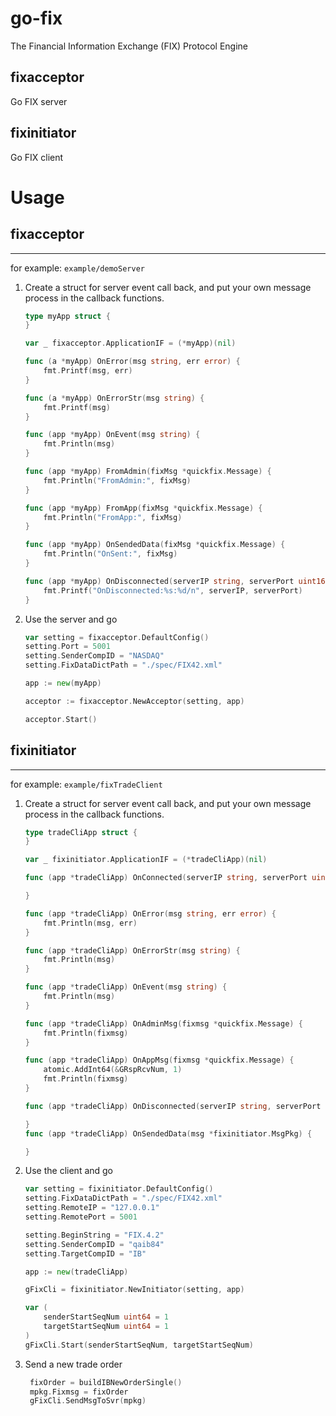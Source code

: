 # go-fix
The Financial Information Exchange (FIX) Protocol Engine


## fixacceptor
Go FIX server

## fixinitiator
Go FIX client

# Usage

## fixacceptor
---
for example: ```example/demoServer```

1. Create a struct for server event call back, and put your own message process in the callback functions.
    ```go
    type myApp struct {
    }

    var _ fixacceptor.ApplicationIF = (*myApp)(nil)

    func (a *myApp) OnError(msg string, err error) {
        fmt.Printf(msg, err)
    }

    func (a *myApp) OnErrorStr(msg string) {
        fmt.Printf(msg)
    }

    func (app *myApp) OnEvent(msg string) {
        fmt.Println(msg)
    }

    func (app *myApp) FromAdmin(fixMsg *quickfix.Message) {
        fmt.Println("FromAdmin:", fixMsg)
    }

    func (app *myApp) FromApp(fixMsg *quickfix.Message) {
        fmt.Println("FromApp:", fixMsg)
    }

    func (app *myApp) OnSendedData(fixMsg *quickfix.Message) {
        fmt.Println("OnSent:", fixMsg)
    }

    func (app *myApp) OnDisconnected(serverIP string, serverPort uint16) {
        fmt.Printf("OnDisconnected:%s:%d/n", serverIP, serverPort)
    }
    ```
2. Use the server and go
    ```go
    var setting = fixacceptor.DefaultConfig()
    setting.Port = 5001
    setting.SenderCompID = "NASDAQ"
    setting.FixDataDictPath = "./spec/FIX42.xml"

    app := new(myApp)

    acceptor := fixacceptor.NewAcceptor(setting, app)

    acceptor.Start()
    ```


## fixinitiator
---
for example: ```example/fixTradeClient```

1. Create a struct for server event call back, and put your own message process in the callback functions.
    ```go
    type tradeCliApp struct {
    }

    var _ fixinitiator.ApplicationIF = (*tradeCliApp)(nil)

    func (app *tradeCliApp) OnConnected(serverIP string, serverPort uint16) {

    }

    func (app *tradeCliApp) OnError(msg string, err error) {
        fmt.Println(msg, err)
    }

    func (app *tradeCliApp) OnErrorStr(msg string) {
        fmt.Println(msg)
    }

    func (app *tradeCliApp) OnEvent(msg string) {
        fmt.Println(msg)
    }

    func (app *tradeCliApp) OnAdminMsg(fixmsg *quickfix.Message) {
        fmt.Println(fixmsg)
    }

    func (app *tradeCliApp) OnAppMsg(fixmsg *quickfix.Message) {
        atomic.AddInt64(&GRspRcvNum, 1)
        fmt.Println(fixmsg)
    }

    func (app *tradeCliApp) OnDisconnected(serverIP string, serverPort uint16) {

    }
    func (app *tradeCliApp) OnSendedData(msg *fixinitiator.MsgPkg) {

    }
    ```
2. Use the client and go
    ```go
    var setting = fixinitiator.DefaultConfig()
    setting.FixDataDictPath = "./spec/FIX42.xml"
    setting.RemoteIP = "127.0.0.1"
    setting.RemotePort = 5001

    setting.BeginString = "FIX.4.2"
    setting.SenderCompID = "qaib84"
    setting.TargetCompID = "IB"

    app := new(tradeCliApp)

    gFixCli = fixinitiator.NewInitiator(setting, app)

    var (
        senderStartSeqNum uint64 = 1
        targetStartSeqNum uint64 = 1
    )
    gFixCli.Start(senderStartSeqNum, targetStartSeqNum)
    ```
3. Send a new trade order
   ```go
    fixOrder = buildIBNewOrderSingle()
    mpkg.Fixmsg = fixOrder
    gFixCli.SendMsgToSvr(mpkg)
   ```
